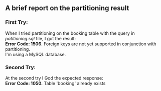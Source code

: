 ## A brief report on the partitioning result

### First Try:
When I tried partitioning on the booking table with the query in *patitioning.sql* file, I got the result: <br>
**Error Code: 1506**. Foreign keys are not yet supported in conjunction with partitioning. <br>
I'm using a MySQL database.

### Second Try:
At the second try I God the expected response: <br>
**Error Code: 1050.** Table 'booking' already exists
